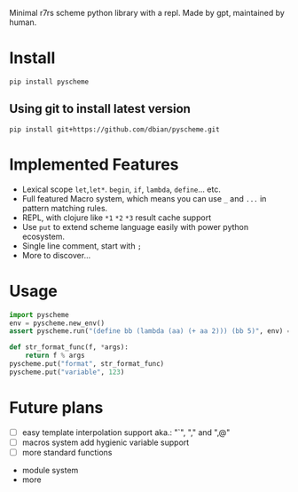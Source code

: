 Minimal r7rs scheme python library with a repl. Made by gpt, maintained by human.

# Install

```shell
pip install pyscheme
```

## Using git to install latest version

```shell
pip install git+https://github.com/dbian/pyscheme.git
```

# Implemented Features

- Lexical scope `let`,`let*`. `begin`, `if`, `lambda`, `define`... etc.
- Full featured Macro system, which means you can use `_` and `...` in pattern matching rules.
- REPL, with clojure like `*1` `*2` `*3` result cache support
- Use `put` to extend scheme language easily with power python ecosystem.
- Single line comment, start with `;`
- More to discover...

# Usage


```python
import pyscheme
env = pyscheme.new_env()
assert pyscheme.run("(define bb (lambda (aa) (+ aa 2))) (bb 5)", env) == 7

def str_format_func(f, *args):
    return f % args
pyscheme.put("format", str_format_func)
pyscheme.put("variable", 123)

```

# Future plans

- [ ] easy template interpolation support aka.: "`", "," and ",@"
- [ ] macros system add hygienic variable support
- [ ] more standard functions
- module system
- more
